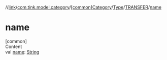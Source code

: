 //[link](../../../../index.md)/[com.tink.model.category](../../../index.md)/[[common]Category](../../index.md)/[Type](../index.md)/[TRANSFER](index.md)/[name](name.md)



# name  
[common]  
Content  
val [name](name.md): [String](https://kotlinlang.org/api/latest/jvm/stdlib/kotlin/-string/index.html)  



